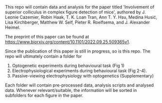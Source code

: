 This repo will contain data and analysis for the paper titled 'Involvement of superior colliculus in complex figure detection of mice', authored by J. Leonie Cazemier, Robin Haak, T. K. Loan Tran, Ann T. Y. Hsu, Medina Husić, Lisa Kirchberger, Matthew W. Self, Pieter R. Roelfsema, and J. Alexander Heimel.

The preprint of this paper can be found at https://www.biorxiv.org/content/10.1101/2022.09.25.509365v1. 

Since the publication of this paper is still in progress, so is this repo. The repo will ultimately contain a folder for
1. Optogenetic experiments during behavioural task (Fig 1)
2. Electrophysiological experiments during behavioural task (Fig 2-4). 
3. Passive-viewing electrophysiology with optogenetics (Supplementary) 

Each folder will contain pre-processed data, analysis scripts and analysed data. Whenever relevant/suitable, the information will be sorted in subfolders for each figure in the paper.

